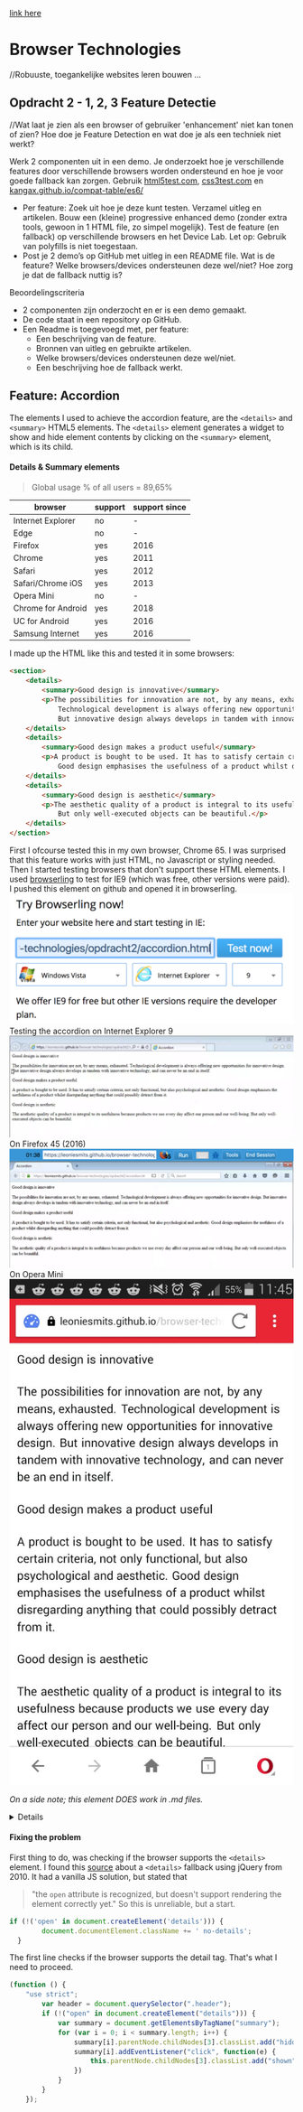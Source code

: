 [link here](https://leoniesmits.github.io/browser-technologies/opdracht2/accordion.html)
# Browser Technologies
//Robuuste, toegankelijke websites leren bouwen …

## Opdracht 2 - 1, 2, 3 Feature Detectie
//Wat laat je zien als een browser of gebruiker 'enhancement' niet kan tonen of zien? Hoe doe je Feature Detection en wat doe je als een techniek niet werkt?

Werk 2 componenten uit in een demo. Je onderzoekt hoe je verschillende features door verschillende browsers worden ondersteund en hoe je voor goede fallback kan zorgen. Gebruik [html5test.com](https://html5test.com), [css3test.com](http://css3test.com) en [kangax.github.io/compat-table/es6/](https://kangax.github.io/compat-table/es6/)

- Per feature: Zoek uit hoe je deze kunt testen. Verzamel uitleg en artikelen. Bouw een (kleine) progressive enhanced demo (zonder extra tools, gewoon in 1 HTML file, zo simpel mogelijk). Test de feature (en fallback) op verschillende browsers en het Device Lab. Let op: Gebruik van polyfills is niet toegestaan.
- Post je 2 demo’s op GitHub met uitleg in een README file. Wat is de feature? Welke browsers/devices ondersteunen deze wel/niet? Hoe zorg je dat de fallback nuttig is?

Beoordelingscriteria
- 2 componenten zijn onderzocht en er is een demo gemaakt.
- De code staat in een repository op GitHub.
- Een Readme is toegevoegd met, per feature:
  -	Een beschrijving van de feature.
  - Bronnen van uitleg en gebruikte artikelen.
  -	Welke browsers/devices ondersteunen deze wel/niet.
  -	Een beschrijving hoe de fallback werkt.

## Feature: Accordion

The elements I used to achieve the accordion feature, are the `<details>` and `<summary>` HTML5 elements. The `<details>` element generates a widget to show and hide element contents by clicking on the `<summary>` element, which is its child.

#### Details & Summary elements
> Global usage % of all users = 89,65% 

browser | support | support since
-----|-------|--------------
Internet Explorer | no | - 
Edge | no | -
Firefox | yes | 2016
Chrome | yes | 2011
Safari | yes | 2012
Safari/Chrome iOS| yes | 2013
Opera Mini | no | -
Chrome for Android | yes | 2018
UC for Android| yes | 2016
Samsung Internet | yes | 2016

I made up the HTML like this and tested it in some browsers: 
```HTML
<section>
    <details>
        <summary>Good design is innovative</summary>
        <p>The possibilities for innovation are not, by any means, exhausted. 
            Technological development is always offering new opportunities for innovative design. 
            But innovative design always develops in tandem with innovative technology, and can never be an end in itself.</p>
    </details>
    <details>
        <summary>Good design makes a product useful</summary>
        <p>A product is bought to be used. It has to satisfy certain criteria, not only functional, but also psychological and aesthetic. 
            Good design emphasises the usefulness of a product whilst disregarding anything that could possibly detract from it.</p>
    </details>
    <details>
        <summary>Good design is aesthetic</summary>
        <p>The aesthetic quality of a product is integral to its usefulness because products we use every day affect our person and our well-being. 
            But only well-executed objects can be beautiful.</p>
    </details>
</section>
```

First I ofcourse tested this in my own browser, Chrome 65. I was surprised that this feature works with just HTML, no Javascript or styling needed. Then I started testing browsers that don't support these HTML elements.
I used [browserling](https://www.browserling.com/internet-explorer-testing) to test for IE9 (which was free, other versions were paid). I pushed this element on github and opened it in browserling.![browserling](browserling.png)
Testing the accordion on Internet Explorer 9
![ie9](ie9-testing.png)
On Firefox 45 (2016)
![firefox45](firefox45-testing.png)
On Opera Mini
![operamini-testing](oparamini-testing.jpeg)

_On a side note; this element DOES work in .md files._
<details>How crazy is that</details>

#### Fixing the problem
First thing to do, was checking if the browser supports the `<details>` element. I found this [source](https://mathiasbynens.be/notes/html5-details-jquery) about a `<details>` fallback using jQuery from 2010. It had a vanilla JS solution, but stated that 
> "the `open` attribute is recognized, but doesn't support rendering the element correctly yet." 
So this is unreliable, but a start. 

```javascript
if (!('open' in document.createElement('details'))) {
 		document.documentElement.className += ' no-details';
  }
```
The first line checks if the browser supports the detail tag. That's what I need to proceed. 

```javascript
(function () {
    "use strict";
        var header = document.querySelector(".header");
        if (!("open" in document.createElement("details"))) {
            var summary = document.getElementsByTagName("summary");
            for (var i = 0; i < summary.length; i++) {
                summary[i].parentNode.childNodes[3].classList.add("hidden");
                summary[i].addEventListener("click", function(e) {
                    this.parentNode.childNodes[3].classList.add("shown")
                })
            }
        }
    });
```

